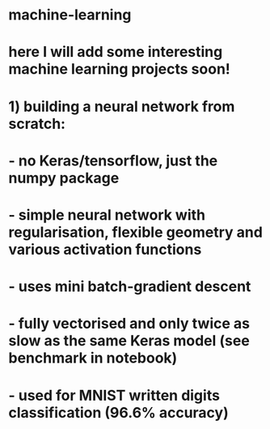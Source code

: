 # machine-learning
#
# here I will add some interesting machine learning projects soon!
#
# 1) building a neural network from scratch:
#        - no Keras/tensorflow, just the numpy package
#        - simple neural network with regularisation, flexible geometry and various activation functions    
#        - uses mini batch-gradient descent 
#        - fully vectorised and only twice as slow as the same Keras model (see benchmark in notebook)
#        - used for MNIST written digits classification (96.6% accuracy)
#
#
#
#
#
#
